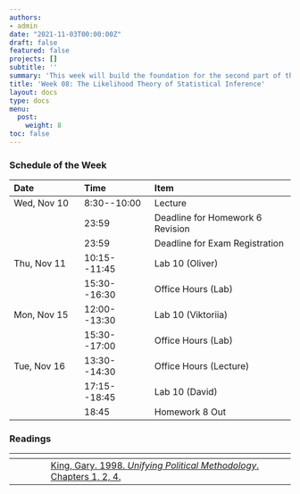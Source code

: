 ```yaml
---
authors:
- admin
date: "2021-11-03T00:00:00Z"
draft: false
featured: false
projects: []
subtitle: ''
summary: 'This week will build the foundation for the second part of the course, and you will get acquainted with a different way to inference and estimation.'
title: 'Week 08: The Likelihood Theory of Statistical Inference'
layout: docs
type: docs
menu:
  post:
    weight: 8
toc: false
---
```



### Schedule of the Week 


| <div style="width:110px;text-align:left">Date</div> | <div style="width:110px;text-align:left">Time</div> | <div style="width:240px;text-align:left">Item</div> | <div style="width:110px;text-align:left">Room</div> |<div style="width:110px;text-align:center">Material</div> |
|:------------|:-------------|:-------------------|:------------|:----:|
| Wed, Nov 10 | 8:30--10:00  | Lecture            | A5, 6 B144  | <i class="far fa-file-pdf fa-lg"></i> |
|             | 23:59        | Deadline for Homework 6 Revision |  | [<i class="fab fa-github fa-lg"></i>](https://github.com/uni-mannheim-qm-2021?q=hw06)  |
|             | 23:59        | Deadline for Exam Registration   |  | [<i class="fas fa-exclamation-triangle fa-lg"></i>](https://www.uni-mannheim.de/en/academics/during-your-studies/examinations/taking-an-examination/exam-registration-and-change-in-registration/)  |
| Thu, Nov 11 | 10:15--11:45 | Lab 10 (Oliver)                  | A5, 6 C-108 |    [<i class="fab fa-github fa-lg"></i>](https://github.com/uni-mannheim-qm-2021/week10_mle)  [<i class="fas fa-external-link-alt fa-lg"></i>](https://qm-lab10.netlify.app/) |
|             | 15:30--16:30 | Office Hours (Lab)   | [Online](https://uni-mannheim.zoom.us/j/62493789522?pwd=M0EwaWg4Mm5xbWtTRHVLOUdteXFjdz09) |  
| Mon, Nov 15 | 12:00--13:30 | Lab 10 (Viktoriia)           | A5, 6 C-108 |        [<i class="fab fa-github fa-lg"></i>](https://github.com/uni-mannheim-qm-2021/week10_mle)  [<i class="fas fa-external-link-alt fa-lg"></i>](https://qm-lab10.netlify.app/)      |
|             | 15:30--17:00 | Office Hours (Lab)           | [Online](https://uni-mannheim.zoom.us/j/62493789522?pwd=M0EwaWg4Mm5xbWtTRHVLOUdteXFjdz09) |  
| Tue, Nov 16 | 13:30--14:30 | Office Hours (Lecture)       | [Online](https://uni-mannheim.zoom.us/j/68595945348?pwd=TWtzOGdORXhMV1Q5YUZTUWVrejdwZz09) |             |
|             | 17:15--18:45 | Lab 10 (David) | Online |       [<i class="fab fa-github fa-lg"></i>](https://github.com/uni-mannheim-qm-2021/week10_mle)   [<i class="fas fa-external-link-alt fa-lg"></i>](https://qm-lab10.netlify.app/)    |
|             | 18:45        | Homework 8 Out                 | via Github |     [<i class="fab fa-github fa-lg"></i>](https://github.com/uni-mannheim-qm-2021?q=hw08)  |


### Readings

| <div style="width:50px"></div>  | <div style="width:420px"></div>  |  <div style="width:200px"></div> |
|:---:|:---|:---:|
| <i class="fas fa-book-open"></i> | [King, Gary. 1998. *Unifying Political Methodology*. Chapters 1, 2, 4.](https://ilias.uni-mannheim.de/goto.php?target=file_1172110_download&client_id=ILIAS) | **Required** |



